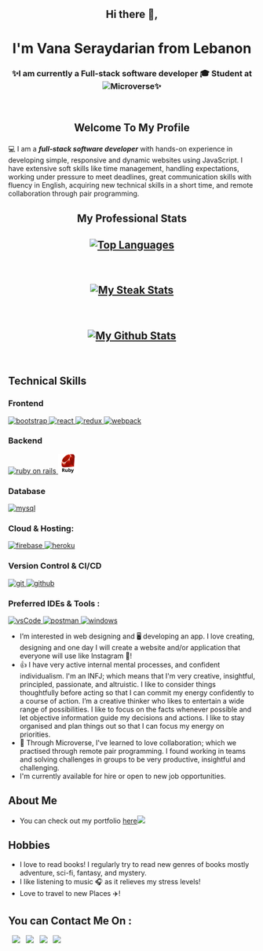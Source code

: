 ### <h2 align="center">Hi there 👋, </h2>
### <h1 align="center">I'm Vana Seraydarian from Lebanon</h1>
### <h3 align="center">✨I am currently a Full-stack software developer :mortar_board: Student at ![Microverse](https://img.shields.io/badge/Microverse-blueviolet)✨</h3>
&nbsp;
 
## <p align="center">Welcome To My Profile</p>
 
💻 I am a **<i> full-stack software developer</i>** with hands-on experience in developing simple, responsive and dynamic websites using JavaScript. I have extensive soft skills like time management, handling expectations, working under pressure to meet deadlines, great communication skills with fluency in English, acquiring new technical skills in a short time, and remote collaboration through pair programming.
 
## <p align="center">My Professional Stats</p>
 
## <p align="center">[![Top Languages](https://github-readme-stats.vercel.app/api/top-langs/?username=VSeray&theme=radical)](https://github.com/VSeray/github-readme-stats)</p>
&nbsp;
 
## <p align="center">[![My Steak Stats](https://github-readme-streak-stats.herokuapp.com/?user=VSeray&theme=radical)](https://github.com/VSeray/github-readme-stats)</p>
&nbsp;
 
## <p align="center">[![My Github Stats](https://github-readme-stats.vercel.app/api?username=VSeray&theme=radical)](https://github.com/VSeray/github-readme-stats)</p>
&nbsp;
 
## Technical Skills
 
<h3>Frontend</h3>
<p>
      <a href="https://getbootstrap.com" target="_blank">
    <img src="https://img.shields.io/badge/bootstrap-7952B3.svg?style=for-the-badge&logo=bootstrap&logoColor=white"
      alt="bootstrap"/>
  </a>
  <a href="https://reactjs.org/" target="_blank"> 
    <img src="https://img.shields.io/badge/reactjs-61DAFB.svg?style=for-the-badge&logo=react&logoColor=black"
      alt="react"/> 
  </a>
  <a href="https://redux.js.org" target="_blank"> 
    <img src="https://img.shields.io/badge/redux-764ABC.svg?style=for-the-badge&logo=redux&logoColor=white" alt="redux"/> 
  </a>
  <a href="https://webpack.js.org" target="_blank">
    <img src="https://img.shields.io/badge/webpack-8DD6F9.svg?style=for-the-badge&logo=webpack&logoColor=black"
      alt="webpack"/>
  </a>
</p>
<p>
<h3>Backend</h3>
<p>
    <a href="https://rubyonrails.org/" target="_blank"> 
      <img src="https://img.shields.io/badge/Ruby_on_Rails-CC0000?style=for-the-badge&logo=ruby-on-rails&logoColor=white" alt="ruby on rails"/> 
  </a>
   <a href="https://www.ruby.com/" target="_blank"> <img src="https://raw.githubusercontent.com/devicons/devicon/master/icons/ruby/ruby-original-wordmark.svg" alt="mysql" width="40" height="40"/> </a>
</p> 
<h3>Database</h3>
<p>
  <a href="https://www.PostgreSQL.com/" target="_blank"> 
    <img src="https://img.shields.io/badge/PostgreSQL-005C84?style=for-the-badge&logo=PostgreSQLl&logoColor=white"
      alt="mysql"/>
  </a> 
</p>
<p>
<h3>Cloud & Hosting:</h3>
<p>
  <a href="https://netlify.com/" target="_blank">
    <img src="https://img.shields.io/badge/netlify-00C7B7.svg?style=for-the-badge&logo=netlify&logoColor=black" alt="firebase"/>
  </a>
  <a href="https://heroku.com" target="_blank"> 
    <img src="https://img.shields.io/badge/heroku-430098.svg?style=for-the-badge&logo=heroku&logoColor=white"
      alt="heroku"/> 
  </a> 
</p>
<p>
<h3>Version Control & CI/CD</h3>
<p>
  <a href="https://git-scm.com/" target="_blank">
    <img src="https://img.shields.io/badge/git-F05032.svg?style=for-the-badge&logo=git&logoColor=white"
      alt="git"/>
  </a>
  <a href="https://github.com/ELanza-48" target="_blank">
    <img src="https://img.shields.io/badge/github-181717.svg?style=for-the-badge&logo=github&logoColor=white" alt="github" />
  </a>
</p>
<p>
<h3>Preferred IDEs & Tools :</h3>
<p>
  <a href="https://code.visualstudio.com/" target="_blank">
    <img src="https://img.shields.io/badge/vscode-007ACC.svg?style=for-the-badge&logo=visualstudiocode&logoColor=white" alt="vsCode"/> 
  </a>
  <a href="https://postman.com" target="_blank"> 
    <img src="https://img.shields.io/badge/postman-FF6C37.svg?style=for-the-badge&logo=postman&logoColor=white" alt="postman"/>
  </a>
  <a href="https://www.microsoft.com/fr-fr/windows" target="_blank"> 
    <img src="https://img.shields.io/badge/Windows-0078D6?style=for-the-badge&logo=windows&logoColor=white" alt="windows"/>
  </a>
</p>
 
- I’m interested in web designing and :desktop_computer: developing an app. I love creating, designing and one day I will create a website and/or application that everyone will use like Instagram 🦾!
- :+1: I have very active internal mental processes, and confident individualism. I'm an INFJ; which means that I'm very creative, insightful, principled, passionate, and altruistic. I like to consider things thoughtfully before acting so that I can commit my energy confidently to a course of action. I’m a creative thinker who likes to entertain a wide range of possibilities. I like to focus on the facts whenever possible and let objective information guide my decisions and actions. I like to stay organised and plan things out so that I can focus my energy on priorities.
- :slightly_smiling_face: Through Microverse, I've learned to love collaboration; which we practised through remote pair programming. I found working in teams and solving challenges in groups to be very productive, insightful and challenging.
- I'm currently available for hire or open to new job opportunities.
&nbsp;
 
## About Me
 
- <p>You can check out my portfolio <a href="https://vseray.github.io/Portfolio/">here</a><img src="https://media.giphy.com/media/cKPse5DZaptID3YAMK/giphy.gif" width="60"></p>
 
## Hobbies
  - I love to read books! I regularly try to read new genres of books mostly adventure, sci-fi, fantasy, and mystery.
  - I like listening to music 🎧 as it relieves my stress levels!
  - Love to travel to new Places ✈️!
&nbsp;
## You can Contact Me On :
&nbsp;
<a target="_blank"
href="https://www.linkedin.com/in/vana-seraydarian-936687191/"><img
src="https://img.shields.io/badge/-LinkedIn-0077b5?style=for-the-badge&logo=LinkedIn&logoColor=white"></img></a> &nbsp;
<a target="_blank"
href="https://www.instagram.com/vanaseray/"><img
src="https://img.shields.io/badge/Instagram-E4405F?style=for-the-badge&logo=instagram&logoColor=white"></img></a> &nbsp;
<a target="_blank"
href="https://twitter.com/SerayVana"><img
src="https://img.shields.io/badge/-Twitter-1DA1F2?style=for-the-badge&logo=Twitter&logoColor=white"></img></a>  &nbsp;
<a target="_blank"
href="mailto:vanaseraydarian123@gmail.com"><img
src="https://img.shields.io/badge/-Gmail-D14836?style=for-the-badge&logo=Gmail&logoColor=white"></img></a> &nbsp;